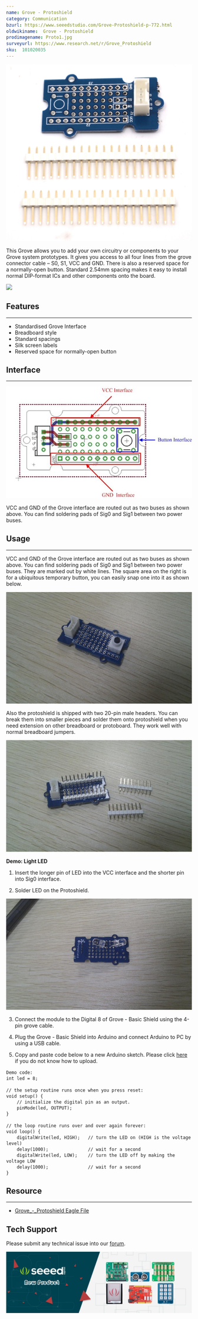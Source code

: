 ```yaml
---
name: Grove - Protoshield
category: Communication
bzurl: https://www.seeedstudio.com/Grove-Protoshield-p-772.html
oldwikiname:  Grove - Protoshield
prodimagename: Proto1.jpg
surveyurl: https://www.research.net/r/Grove_Protoshield
sku:  101020035
---
```

![](https://github.com/SeeedDocument/Grove-Protoshield/raw/master/img/Proto1.jpg)

This Grove allows you to add your own circuitry or components to your Grove system prototypes. It gives you access to all four lines from the grove connector cable – S0, S1, VCC and GND. There is also a reserved space for a normally-open button. Standard 2.54mm spacing makes it easy to install normal DIP-format ICs and other components onto the board.

[![](https://github.com/SeeedDocument/Seeed-WiKi/raw/master/docs/images/300px-Get_One_Now_Banner-ragular.png)](https://www.seeedstudio.com/Grove-Protoshield-p-772.html)

##  Features
---
*   Standardised Grove Interface
*   Breadboard style
*   Standard spacings
*   Silk screen labels
*   Reserved space for normally-open button

##  Interface
---
![](https://github.com/SeeedDocument/Grove-Protoshield/raw/master/img/Grove-Protoshield_Interface_1.jpg)

VCC and GND of the Grove interface are routed out as two buses as shown above. You can find soldering pads of Sig0 and Sig1 between two power buses.

##  Usage
---
VCC and GND of the Grove interface are routed out as two buses as shown above. You can find soldering pads of Sig0 and Sig1 between two power buses. They are marked out by white lines.
The square area on the right is for a ubiquitous temporary button, you can easily snap one into it as shown below.

![](https://github.com/SeeedDocument/Grove-Protoshield/raw/master/img/Protoshield1.jpg)

Also the protoshield is shipped with two 20-pin male headers. You can break them into smaller pieces and solder them onto protoshield when you need extension on other breadboard or protoboard. They work well with normal breadboard jumpers.

![](https://github.com/SeeedDocument/Grove-Protoshield/raw/master/img/Protoshield2.jpg)

**Demo: Light  LED**

1. Insert the longer pin of LED into the VCC interface and the shorter pin into Sig0 interface.

2. Solder LED on the Protoshield.

![](https://github.com/SeeedDocument/Grove-Protoshield/raw/master/img/Proshield3.jpg)

3. Connect the module to the Digital 8 of Grove - Basic Shield using the 4-pin grove cable.

4. Plug the Grove - Basic Shield into Arduino and connect Arduino to PC by using a USB cable.

5. Copy and paste code below to a new Arduino sketch. Please click [here](http://wiki.seeedstudio.com/Upload_Code) if you do not know how to upload.
```
Demo code:
int led = 8;

// the setup routine runs once when you press reset:
void setup() {
    // initialize the digital pin as an output.
    pinMode(led, OUTPUT);
}

// the loop routine runs over and over again forever:
void loop() {
    digitalWrite(led, HIGH);   // turn the LED on (HIGH is the voltage level)
    delay(1000);               // wait for a second
    digitalWrite(led, LOW);    // turn the LED off by making the voltage LOW
    delay(1000);               // wait for a second
}
```
##  Resource
---
- [Grove_-_Protoshield Eagle File](https://github.com/SeeedDocument/Grove-Protoshield/raw/master/res/Grove-Protoshield_v1.0_Source_File.zip)

## Tech Support
Please submit any technical issue into our [forum](http://forum.seeedstudio.com/). <br /><p style="text-align:center"><a href="https://www.seeedstudio.com/act-4.html" target="_blank"><img src="https://github.com/SeeedDocument/Wiki_Banner/raw/master/new_product.jpg" /></a></p>